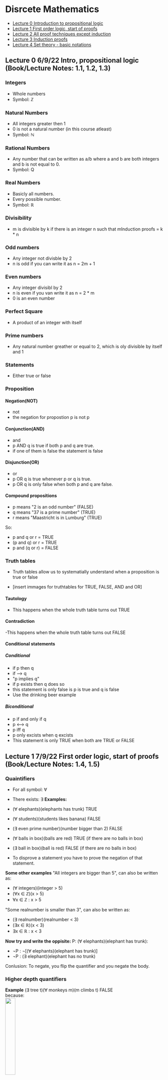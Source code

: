 # Disrcete Mathematics

- [Lecture 0 Introduction to propositional logic](#Lecture0)
- [Lecture 1 First order logic, start of proofs](#Lecture1)
- [Lecture 2 All proof techniques except induction](#Lecture2)
- [Lecture 3 Induction proofs](#Lecture3)
- [Lecture 4 Set theory - basic notations](#Lecture4)

## <a name=Lecture0></a> Lecture 0 6/9/22 Intro, propositional logic (Book/Lecture Notes: 1.1, 1.2, 1.3)
### Integers
- Whole numbers
- Symbol: ℤ

### Natural Numbers
- All integers greater then 1
- 0 is not a natural number (in this course atleast)
- Symbol: ℕ

### Rational Numbers
- Any number that can be written as a/b where a and b are both integers and b is not equal to 0.
- Symbol: Q

### Real Numbers
- Basicly all numbers. 
- Every possible number.
- Symbol: ℝ

### Divisibility
- m is divisible by k if there is an integer n such that mInduction proofs = k * n

### Odd numbers
- Any integer not divisble by 2
- n is odd if you can write it as n = 2m + 1

### Even numbers
- Any integer divisibl by 2
- n is even if you van write it as n = 2 * m
- 0 is an even number

### Perfect Square
- A product of an integer with itself

### Prime numbers
- Any natural number greather or equal to 2, which is oly divisible by itself and 1

### Statements
- Either true or false


### Proposition
#### Negation(NOT)
- not
- the negation for propostion p is not p

#### Conjunction(AND)
- and
- p AND q is true if both p and q are true.
- if one of them is false the statement is false

#### Disjunction(OR)
- or
- p OR q is true whenever p or q is true.
- p OR q is only false when both p and q are false.

#### Compound propositions
- p means "2 is an odd number" (FALSE)
- q means "37 is a prime number" (TRUE)
- r means "Maastricht is in Lumburg" (TRUE)

So:
- p and q or r  = TRUE
- (p and q) or r = TRUE
- p and (q or r) = FALSE

### Truth tables
- Truth tables allow us to systematially understand when a proposition is true or false

- [insert immages for truthtables for TRUE, FALSE, AND and OR]
#### Tautology
- This happens when the whole truth table turns out TRUE

#### Contradiction
-This happens when the whole truth table turns out FALSE

#### Conditional statements
##### Conditional
- if p then q
- if --> q
- "p implies q"
- if p exists then q does so
- this statement is only false is p is true and q is false
- Use the drinking beer example

##### Biconditional
- p if and only if q
- p <--> q
- p iff q
- p only excists when q excists
- This statement is only TRUE when both are TRUE or FALSE

## <a name=Lecture1></a> Lecture 1 7/9/22 First order logic, start of proofs (Book/Lecture Notes: 1.4, 1.5)

### Quaintifiers
- For all symbol: ∀
- There exists: ∃
**Examples:**
- (∀ elephants)(elephants has trunk) TRUE
- (∀ students)(students likes banana) FALSE
- (∃ even prime number)(number bigger than 2) FALSE
- (∀ balls in box)(balls are red) TRUE (if there are no balls in box)
- (∃ ball in box)(ball is red) FALSE (if there are no balls in box)

- To disprove a statement you have to prove the negation of that statement.

**Some other examples**
"All integers are bigger than 5", can also be written as:
- (∀ integers)(integer > 5)
- (∀x ∈ ℤ)(x > 5)
- ∀x ∈ ℤ : x > 5

"Some realnumber is smaller than 3", can also be written as:
- (∃ realnumber)(realnumber < 3)
- (∃x ∈ ℝ)(x < 3)
- ∃x ∈ ℝ : x < 3

**Now try and write the oppisite:**
P: (∀ elephants)(elephant has trunk):
- ¬P : ¬[(∀ elephants)(elephant has trunk)]
- ¬P : (∃ elephant)(elephant has no trunk)

Conlusion: To negate, you flip the quantifier and you negate the body.

### Higher depth quantifiers

**Example**
(∃ tree t)(∀ monkeys m)(m climbs t) FALSE  
because:<br>
<img src="imgs/MonkeyTree1.png"  width=25% height=25%>

(∀ monkeys m)(∃ trees t)(m climbs t) TRUE  
because:<br>
<img src="imgs/MonkeyTree2.png"  width=25% height=25%>


**Negation of example:**
P: (∃ tree t)(∀ monkeys m)(m climbs t):
- ¬P: [(∃ tree t)(∀ monkeys m)(m climbs t)]
- ¬P: (∀ trees t)(∃ monkey m)(m does not climb t)

### Direct proof
**Example 1**  
(∀x ∈ ℤ)(∃y ∈ ℤ)(3x + y <= 4) which is TRUE
proof by direct proof:  
<ins>let</ins> x ∈ ℤ <ins>take</ins> y = 3-3x  
(y ∈ ℤ because x = ℤ)  
<ins>then</ins> 3x+y=3x+(3-3x) = 3 <= 4 which completes the proof.

**Example 2**  
(∃x ∈ ℤ)(∀y ∈ ℤ)(3x + y <= 4) which is FALSE
proof by direct proof:  
first we negate the proposition (WHY?) Sometimes to prove a proposition you have to disprove the negation of that proposition. In this case we have to disprove the propositio, so we are gonna prove the negation of the proposition.  
(∀x ∈ ℤ)(∃x ∈ ℤ)(3x + y > 4)  
<ins>let</ins> x ∈ ℤ <ins>take</ins> y = 5-3x
<ins>then</ins> 3x + (5-3x) > 4 = 5 > 4 is TRUE, which means that the orignal proposition is FALSE  
which completes the proof.

### Proof by Counter Example
**Example 1**  
(∀x ∈ ℤ)(∃y ∈ ℕ)(3x + y > 4)  TRUE
**Proof by counter example:**  
<ins>Take</ins> x = 5  
<ins>Then</ins> for all natural numbers y we have 3x + y >= 15 + 1 (because y is ℕ) = 16 > 4 wich completes the prove.

**Example 2** 
(∀x ∈ ℝ)(∃y ∈ ℤ)(3x + y <= 4)  
<ins>let</ins> x ∈ ℝ: <ins>take</ins> y = ⌊3-3x⌋ (This is a flooring function, this roundsdown the function and will always be smaller then 3-3x. We have to do this because y cant by in ℤ because x is in ℝ)   
<ins>then</ins> 3x + y = 3x + ⌊3-3x⌋   
<= 3x + 3 - 3x = 3 <= 4 Whih is TRUE and completes the proof.

## <a name=Lecture2></a> Lecture 2 8/9/22 All proof techniques except induction (Book/Lecture Notes: 1.5)

## <a name=Lecture3></a> Lecture 3 13/9/22 Induction proofs (Book/Lecture Notes: 1.6)

## <a name=Lecture4></a> Lecture 4 14/9/22 Set theory - basic notations (Book/Lecture Notes: 2.1, 2.2)




